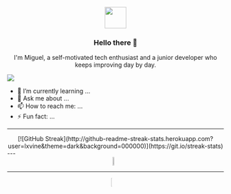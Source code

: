 <p align="center">
  <picture ><img src = "https://github.com/7oSkaaa/7oSkaaa/blob/main/Images/about_me.gif?raw=true" width = 50px align="center"></picture>
</p>

<h3 align="center"> Hello there 👋</h3>

<p align="center">
  I'm Miguel, a self-motivated tech enthusiast and a junior developer who keeps improving day by day.
</p>

<a href="https://www.youtube.com/watch?v=dQw4w9WgXcQ"><img src="https://user-images.githubusercontent.com/73097560/115834477-dbab4500-a447-11eb-908a-139a6edaec5c.gif"></a>


- 🌱 I’m currently learning ...
- 💬 Ask me about ...
- 📫 How to reach me: ...
- ⚡ Fun fact: ...

---
<div align="center">
  [![GitHub Streak](http://github-readme-streak-stats.herokuapp.com?user=lxvine&theme=dark&background=000000)](https://git.io/streak-stats)
</div>
---

<div style="display:grid;align-items:center;justify-content:center" align="center">
  <img style="height:100%;width:49%;max-width: 100%" src="https://github-readme-stats-git-masterrstaa-rickstaa.vercel.app/api?username=lxvine&theme=gotham&locale=en&count_private=true&show_icons=true&include_all_commits=true" align="center"/>
</div>
 
 ---
 
<div style="display:grid;align-items:center;justify-content:center" align="center">
  <img style="height:100%;width:49%;max-width: 10%" src="https://github-readme-stats-git-masterrstaa-rickstaa.vercel.app/api/top-langs/?username=lxvine&layout=compact&theme=gotham&langs_count=8" align="center"/>
</div>
